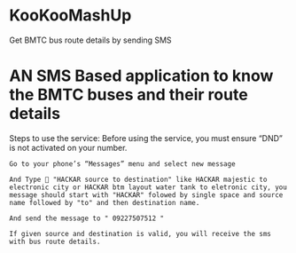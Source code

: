 # KooKooMashUp
Get BMTC bus route details by sending SMS

# AN SMS Based application to know the BMTC buses and their route details

Steps to use the service: Before using the service, you must ensure “DND” is not activated on your number.

~~~
Go to your phone’s “Messages” menu and select new message

And Type  "HACKAR source to destination" like HACKAR majestic to electronic city or HACKAR btm layout water tank to eletronic city, you message should start with "HACKAR" folowed by single space and source name followed by "to" and then destination name.

And send the message to " 09227507512 " 

If given source and destination is valid, you will receive the sms with bus route details.

~~~
